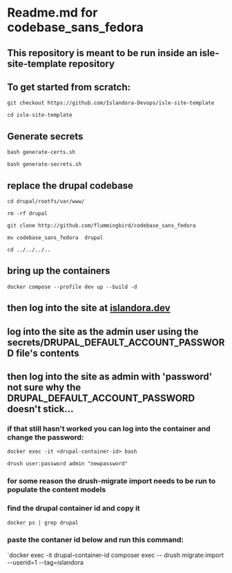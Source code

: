# Readme.md for codebase_sans_fedora

## This repository is meant to be run inside an isle-site-template repository
 
## To get started from scratch:

`git checkout https://github.com/Islandora-Devops/isle-site-template`

`cd isle-site-template`

## Generate secrets

`bash generate-certs.sh`


`bash generate-secrets.sh`


## replace the drupal codebase

`cd drupal/rootfs/var/www/`

`rm -rf drupal`

`git clone http://github.com/flummingbird/codebase_sans_fedora`

`mv codebase_sans_fedora  drupal`

`cd ../../../..`

## bring up the containers

`docker compose --profile dev up --build -d`

## then log into the site at [islandora.dev](https://islandora.dev)

## log into the site as the admin user using the secrets/DRUPAL_DEFAULT_ACCOUNT_PASSWORD file's contents

## then log into the site as admin with 'password' not sure why the DRUPAL_DEFAULT_ACCOUNT_PASSWORD doesn't stick...

### if that still hasn't worked you can log into the container and change the password:

`docker exec -it <drupal-container-id> bash`


`drush user:password admin "newpassword"`


### for some reason the drush-migrate import needs to be run to populate the content models

### find the drupal container id and copy it

`docker ps | grep drupal`

### paste the contaner id below and run this command:

`docker exec -it drupal-container-id composer exec -- drush migrate:import --userid=1 --tag=islandora


